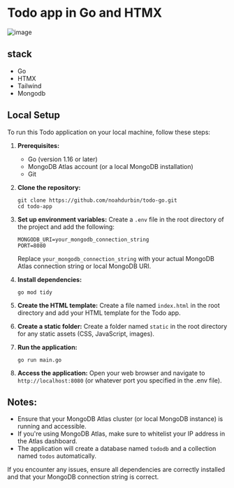 # Todo app in Go and HTMX
![image](https://github.com/user-attachments/assets/ea23dde7-a635-45c0-a182-fa320573d136)

## stack
- Go
- HTMX
- Tailwind
- Mongodb

## Local Setup

To run this Todo application on your local machine, follow these steps:

1. **Prerequisites:**
   - Go (version 1.16 or later)
   - MongoDB Atlas account (or a local MongoDB installation)
   - Git

2. **Clone the repository:**
   ```
   git clone https://github.com/noahdurbin/todo-go.git
   cd todo-app
   ```

3. **Set up environment variables:**
   Create a `.env` file in the root directory of the project and add the following:
   ```
   MONGODB_URI=your_mongodb_connection_string
   PORT=8080
   ```
   Replace `your_mongodb_connection_string` with your actual MongoDB Atlas connection string or local MongoDB URI.

4. **Install dependencies:**
   ```
   go mod tidy
   ```

5. **Create the HTML template:**
   Create a file named `index.html` in the root directory and add your HTML template for the Todo app.

6. **Create a static folder:**
   Create a folder named `static` in the root directory for any static assets (CSS, JavaScript, images).

7. **Run the application:**
   ```
   go run main.go
   ```

8. **Access the application:**
   Open your web browser and navigate to `http://localhost:8080` (or whatever port you specified in the .env file).

## Notes:
- Ensure that your MongoDB Atlas cluster (or local MongoDB instance) is running and accessible.
- If you're using MongoDB Atlas, make sure to whitelist your IP address in the Atlas dashboard.
- The application will create a database named `tododb` and a collection named `todos` automatically.

If you encounter any issues, ensure all dependencies are correctly installed and that your MongoDB connection string is correct.
